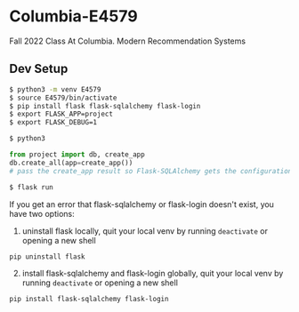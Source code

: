 # Columbia-E4579
Fall 2022 Class At Columbia. Modern Recommendation Systems

## Dev Setup

```bash
$ python3 -m venv E4579
$ source E4579/bin/activate
$ pip install flask flask-sqlalchemy flask-login
$ export FLASK_APP=project
$ export FLASK_DEBUG=1
```

```bash
$ python3
```

```python
from project import db, create_app
db.create_all(app=create_app()) 
# pass the create_app result so Flask-SQLAlchemy gets the configuration.
```

```bash
$ flask run
```

If you get an error that flask-sqlalchemy or flask-login doesn't exist, you have two options:
1. uninstall flask locally, quit your local venv by running `deactivate` or opening a new shell
```bash
pip uninstall flask
```
2. install flask-sqlalchemy and flask-login globally, quit your local venv by running `deactivate` or opening a new shell
```bash
pip install flask-sqlalchemy flask-login
```